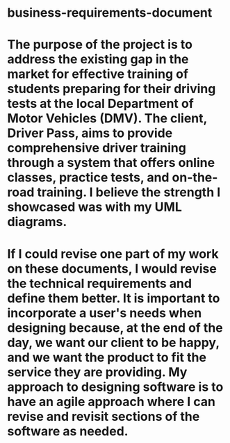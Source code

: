 # business-requirements-document


# The purpose of the project is to address the existing gap in the market for effective training of students preparing for their driving tests at the local Department of Motor Vehicles (DMV). The client, Driver Pass, aims to provide comprehensive driver training through a system that offers online classes, practice tests, and on-the-road training. I believe the strength I showcased was with my UML diagrams.

# If I could revise one part of my work on these documents, I would revise the technical requirements and define them better. It is important to incorporate a user's needs when designing because, at the end of the day, we want our client to be happy, and we want the product to fit the service they are providing. My approach to designing software is to have an agile approach where I can revise and revisit sections of the software as needed.
